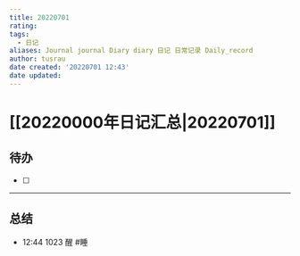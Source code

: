 ```yaml
---
title: 20220701
rating:
tags:
  - 日记
aliases: Journal journal Diary diary 日记 日常记录 Daily_record
author: tusrau
date created: '20220701 12:43'
date updated:
---
```


# [[20220000年日记汇总|20220701]]

## 待办

- [ ] 

---

## 总结

- 12:44 1023 醒 #睡